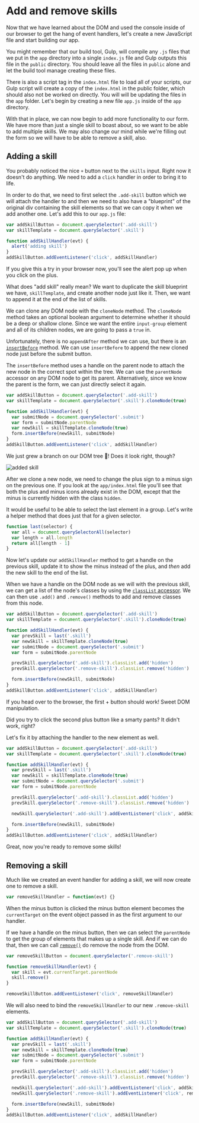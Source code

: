 # Add and remove skills

Now that we have learned about the DOM and used the console inside of our browser to get the hang of event handlers, let's create a new JavaScript file and start building our app.

You might remember that our build tool, Gulp, will compile any `.js` files that we put in the `app` directory into a single `index.js` file and Gulp outputs this file in the `public` directory.  You should leave all the files in `public` alone and let the build tool manage creating these files.

There is also a script tag in the `index.html` file to load all of your scripts, our Gulp script will create a copy of the `index.html` in the public folder, which should also not be worked on directly.  You will will be updating the files in the `app` folder.  Let's begin by creating a new file `app.js` inside of the `app` directory.

With that in place, we can now begin to add more functionality to our form. We have more than just a single skill to boast about, so we want to be able to add multiple skills. We may also change our mind while we're filling out the form so we will have to be able to remove a skill, also.

## Adding a skill

You probably noticed the nice `+` button next to the `skills` input. Right now it doesn't do anything. We need to add a `click` handler in order to bring it to life.

In order to do that, we need to first select the `.add-skill` button which we will attach the handler to and then we need to also have a "blueprint" of the original div containing the skill elements so that we can copy it when we add another one.  Let's add this to our `app.js` file:

```js
var addSkillButton = document.querySelector('.add-skill')
var skillTemplate = document.querySelector('.skill')

function addSkillHandler(evt) {
  alert('adding skill')
}
addSkillButton.addEventListener('click', addSkillHandler)
```

If you give this a try in your browser now, you'll see the alert pop up when you click on the plus.

What does "add skill" really mean? We want to duplicate the skill blueprint we have, `skillTemplate`, and create another node just like it. Then, we want to append it at the end of the list of skills.

We can clone any DOM node with the `cloneNode` method. The `cloneNode` method takes an optional boolean argument to determine whether it should be a deep or shallow clone. Since we want the entire `input-group` element and all of its children nodes, we are going to pass a `true` in.

Unfortunately, there is no `appendAfter` method we can use, but there is an [`insertBefore`][insert-before] method. We can use `insertBefore` to append the new cloned node just before the submit button.

The `insertBefore` method uses a handle on the parent node to attach the new node in the correct spot within the tree. We can use the `parentNode` accessor on any DOM node to get its parent. Alternatively, since we know the parent is the form, we can just directly select it again.

```js
var addSkillButton = document.querySelector('.add-skill')
var skillTemplate = document.querySelector('.skill').cloneNode(true)

function addSkillHandler(evt) {
  var submitNode = document.querySelector('.submit')
  var form = submitNode.parentNode
  var newSkill = skillTemplate.cloneNode(true)
  form.insertBefore(newSkill, submitNode)
}
addSkillButton.addEventListener('click', addSkillHandler)
```

We just grew a branch on our DOM tree 🌳! Does it look right, though?

![added skill](https://s3.amazonaws.com/f.cl.ly/items/113x3C3q1H133y3b3C1e/Screen%20Shot%202016-01-24%20at%2010.14.00%20AM.png?v=ad58e105)

After we clone a new node, we need to change the plus sign to a minus sign on the previous one. If you look at the `app/index.html` file you'll see that both the plus and minus icons already exist in the DOM, except that the minus is currently hidden with the class `hidden`.

It would be useful to be able to select the last element in a group. Let's write a helper method that does just that for a given selector.

```js
function last(selector) {
  var all = document.querySelectorAll(selector)
  var length = all.length
  return all[length - 1]
}
```

Now let's update our `addSkillHandler` method to get a handle on the previous skill, update it to show the minus instead of the plus, and _then_ add the new skill to the end of the list.

When we have a handle on the DOM node as we will with the previous skill, we can get a list of the node's classes by using the [`classList` accessor][class-list]. We can then use `.add()` and `.remove()` methods to add and remove classes from this node.


```js
var addSkillButton = document.querySelector('.add-skill')
var skillTemplate = document.querySelector('.skill').cloneNode(true)

function addSkillHandler(evt) {
  var prevSkill = last('.skill')
  var newSkill = skillTemplate.cloneNode(true)
  var submitNode = document.querySelector('.submit')
  var form = submitNode.parentNode

  prevSkill.querySelector('.add-skill').classList.add('hidden')
  prevSkill.querySelector('.remove-skill').classList.remove('hidden')

  form.insertBefore(newSkill, submitNode)
}
addSkillButton.addEventListener('click', addSkillHandler)
```

If you head over to the browser, the first + button should work! Sweet DOM manipulation.

Did you try to click the second plus button like a smarty pants? It didn't work, right?

Let's fix it by attaching the handler to the new element as well.


```js
var addSkillButton = document.querySelector('.add-skill')
var skillTemplate = document.querySelector('.skill').cloneNode(true)

function addSkillHandler(evt) {
  var prevSkill = last('.skill')
  var newSkill = skillTemplate.cloneNode(true)
  var submitNode = document.querySelector('.submit')
  var form = submitNode.parentNode

  prevSkill.querySelector('.add-skill').classList.add('hidden')
  prevSkill.querySelector('.remove-skill').classList.remove('hidden')

  newSkill.querySelector('.add-skill').addEventListener('click', addSkillHandler)

  form.insertBefore(newSkill, submitNode)
}
addSkillButton.addEventListener('click', addSkillHandler)
```

Great, now you're ready to remove some skills!

## Removing a skill

Much like we created an event handler for adding a skill, we will now create one to remove a skill.

```js
var removeSkillHandler = function(evt) {}
```

When the minus button is clicked the minus button element becomes the `currentTarget` on the event object passed in as the first argument to our handler.

If we have a handle on the minus button, then we can select the `parentNode` to get the group of elements that makes up a single skill. And if we can do that, then we can call [`remove()`][remove-node] do remove the node from the DOM.

```js
var removeSkillButton = document.querySelector('.remove-skill')

function removeSkillHandler(evt) {
  var skill = evt.currentTarget.parentNode
  skill.remove()
}

removeSkillButton.addEventListener('click', removeSkillHandler)
```

We will also need to bind the `removeSkillHandler` to our new `.remove-skill` elements.

```js
var addSkillButton = document.querySelector('.add-skill')
var skillTemplate = document.querySelector('.skill').cloneNode(true)

function addSkillHandler(evt) {
  var prevSkill = last('.skill')
  var newSkill = skillTemplate.cloneNode(true)
  var submitNode = document.querySelector('.submit')
  var form = submitNode.parentNode

  prevSkill.querySelector('.add-skill').classList.add('hidden')
  prevSkill.querySelector('.remove-skill').classList.remove('hidden')

  newSkill.querySelector('.add-skill').addEventListener('click', addSkillHandler)
  newSkill.querySelector('.remove-skill').addEventListener('click', removeSkillHandler)

  form.insertBefore(newSkill, submitNode)
}
addSkillButton.addEventListener('click', addSkillHandler)
```

[class-list]: https://developer.mozilla.org/en-US/docs/Web/API/Element/classList
[insert-before]: https://developer.mozilla.org/en-US/docs/Web/API/Node/insertBefore
[remove-node]: https://developer.mozilla.org/en-US/docs/Web/API/ChildNode/remove
